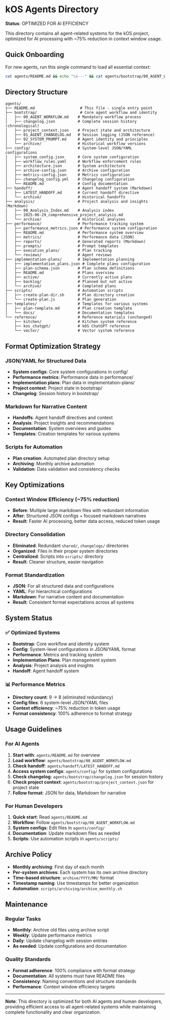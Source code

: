 # kOS Agents Directory

**Status**: OPTIMIZED FOR AI EFFICIENCY

This directory contains all agent-related systems for the kOS project, optimized for AI processing with ~75% reduction in context window usage.

## Quick Onboarding

For new agents, run this single command to load all essential context:

```bash
cat agents/README.md && echo "\n---" && cat agents/bootstrap/00_AGENT_WORKFLOW.md && echo "\n---" && cat agents/handoff/LATEST_HANDOFF.md
```

## Directory Structure

```
agents/
├── README.md                    # This file - single entry point
├── bootstrap/                   # Core agent workflow and identity
│   ├── 00_AGENT_WORKFLOW.md    # Mandatory workflow process
│   ├── changelog.json          # Complete session history (chronological)
│   ├── project_context.json    # Project state and architecture
│   ├── 01_AGENT_CHANGELOG.md   # Session logging (JSON reference)
│   ├── 02_SYSTEM_PROMPT.md     # Agent identity and principles
│   └── archive/                # Historical workflow versions
├── config/                     # System-level JSON/YAML configurations
│   ├── system_config.json      # Core system configuration
│   ├── workflow_rules.yaml     # Workflow enforcement rules
│   ├── architecture.json       # System architecture
│   ├── archive-config.json     # Archive configuration
│   ├── metrics-config.json     # Metrics configuration
│   ├── changelog_config.yml    # Changelog configuration
│   └── README.md               # Config documentation
├── handoff/                    # Agent handoff system (Markdown)
│   ├── LATEST_HANDOFF.md       # Current handoff directive
│   └── archive/                # Historical handoffs
├── analysis/                   # Project analysis and insights (Markdown)
│   ├── 00_Analysis_Index.md    # Analysis index
│   ├── 2025-06-29_comprehensive_project_analysis.md
│   └── archive/                # Historical analyses
├── performance/                # Performance tracking system
│   ├── performance_metrics.json # Performance system configuration
│   ├── README.md               # Performance system overview
│   ├── metrics/                # Performance data (JSON)
│   ├── reports/                # Generated reports (Markdown)
│   ├── prompts/                # Prompt templates
│   ├── execution_plans/        # Plan tracking
│   └── reviews/                # Agent reviews
├── implementation-plans/       # Implementation planning
│   ├── implementation_plans.json # Complete plans configuration
│   ├── plan-schema.json        # Plan schema definitions
│   ├── README.md               # Plans overview
│   ├── active/                 # Currently active plans
│   ├── backlog/                # Planned but not active
│   └── archive/                # Completed plans
├── scripts/                    # Automation scripts
│   ├── create-plan-dir.sh      # Plan directory creation
│   └── create-plan.js          # Plan generation
├── templates/                  # Templates for various systems
│   ├── plan-template.md        # Plan creation template
│   └── docs/                   # Documentation templates
└── reference/                  # Reference materials (unchanged)
    ├── kitchen/                # Kitchen system reference
    ├── kos_chatgpt/            # kOS ChatGPT reference
    └── vector/                 # Vector system reference
```

## Format Optimization Strategy

### JSON/YAML for Structured Data
- **System configs**: Core system configurations in config/
- **Performance metrics**: Performance data in performance/
- **Implementation plans**: Plan data in implementation-plans/
- **Project context**: Project state in bootstrap/
- **Changelog**: Session history in bootstrap/

### Markdown for Narrative Content
- **Handoffs**: Agent handoff directives and context
- **Analysis**: Project insights and recommendations
- **Documentation**: System overviews and guides
- **Templates**: Creation templates for various systems

### Scripts for Automation
- **Plan creation**: Automated plan directory setup
- **Archiving**: Monthly archive automation
- **Validation**: Data validation and consistency checks

## Key Optimizations

### Context Window Efficiency (~75% reduction)
- **Before**: Multiple large markdown files with redundant information
- **After**: Structured JSON configs + focused markdown narratives
- **Result**: Faster AI processing, better data access, reduced token usage

### Directory Consolidation
- **Eliminated**: Redundant `shared/`, `changelogs/` directories
- **Organized**: Files in their proper system directories
- **Centralized**: Scripts into `scripts/` directory
- **Result**: Cleaner structure, easier navigation

### Format Standardization
- **JSON**: For all structured data and configurations
- **YAML**: For hierarchical configurations
- **Markdown**: For narrative content and documentation
- **Result**: Consistent format expectations across all systems

## System Status

### ✅ Optimized Systems
- **Bootstrap**: Core workflow and identity system
- **Config**: System-level configurations in JSON/YAML format
- **Performance**: Metrics and tracking system
- **Implementation Plans**: Plan management system
- **Analysis**: Project analysis and insights
- **Handoff**: Agent handoff system

### 📊 Performance Metrics
- **Directory count**: 9 → 8 (eliminated redundancy)
- **Config files**: 6 system-level JSON/YAML files
- **Context efficiency**: ~75% reduction in token usage
- **Format consistency**: 100% adherence to format strategy

## Usage Guidelines

### For AI Agents
1. **Start with**: `agents/README.md` for overview
2. **Load workflow**: `agents/bootstrap/00_AGENT_WORKFLOW.md`
3. **Check handoff**: `agents/handoff/LATEST_HANDOFF.md`
4. **Access system configs**: `agents/config/` for system configurations
5. **Check changelog**: `agents/bootstrap/changelog.json` for session history
6. **Check project context**: `agents/bootstrap/project_context.json` for project state
7. **Follow format**: JSON for data, Markdown for narrative

### For Human Developers
1. **Quick start**: Read `agents/README.md`
2. **Workflow**: Follow `agents/bootstrap/00_AGENT_WORKFLOW.md`
3. **System configs**: Edit files in `agents/config/`
4. **Documentation**: Update markdown files as needed
5. **Scripts**: Use automation scripts in `agents/scripts/`

## Archive Policy

- **Monthly archiving**: First day of each month
- **Per-system archives**: Each system has its own archive directory
- **Time-based structure**: `archive/YYYY/MM/` format
- **Timestamp naming**: Use timestamps for better organization
- **Automation**: `scripts/archiving/archive_monthly.sh`

## Maintenance

### Regular Tasks
- **Monthly**: Archive old files using archive script
- **Weekly**: Update performance metrics
- **Daily**: Update changelog with session entries
- **As needed**: Update configurations and documentation

### Quality Standards
- **Format adherence**: 100% compliance with format strategy
- **Documentation**: All systems must have README files
- **Consistency**: Naming conventions and structure standards
- **Performance**: Context window efficiency targets

---

**Note**: This directory is optimized for both AI agents and human developers, providing efficient access to all agent-related systems while maintaining complete functionality and clear organization.